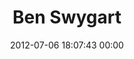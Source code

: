 ---
title: "Ben Swygart"
date: 2012-07-06 18:07:43 00:00
permalink: /benswygart
twitter: ""
likes: [481,25,932,1023,43,363,1072]
id: 1154
gravatar: "http://www.gravatar.com/avatar/569b40d13e4f339adb042b96aa6b0608"
---